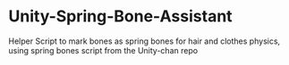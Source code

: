 # Unity-Spring-Bone-Assistant
Helper Script to mark bones as spring bones for hair and clothes physics, using spring bones script from the Unity-chan repo
